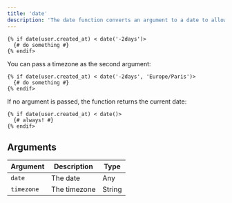```yaml
---
title: 'date'
description: 'The date function converts an argument to a date to allow date comparison.'
---
```


```canvas {% process=false>
{% if date(user.created_at) < date('-2days')>
  {# do something #}
{% endif>
```

You can pass a timezone as the second argument:

```canvas {% process=false>
{% if date(user.created_at) < date('-2days', 'Europe/Paris')>
  {# do something #}
{% endif>
```

If no argument is passed, the function returns the current date:

```canvas {% process=false>
{% if date(user.created_at) < date()>
  {# always! #}
{% endif>
```

## Arguments

Argument   | Description  | Type
---------- | ------------ | ------
`date`     | The date     | Any
`timezone` | The timezone | String
